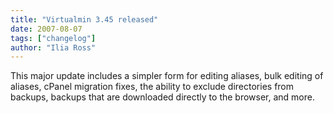 ```yaml
---
title: "Virtualmin 3.45 released"
date: 2007-08-07
tags: ["changelog"]
author: "Ilia Ross"
---
```


This major update includes a simpler form for editing aliases, bulk editing of aliases, cPanel migration fixes, the ability to exclude directories from backups, backups that are downloaded directly to the browser, and more.

